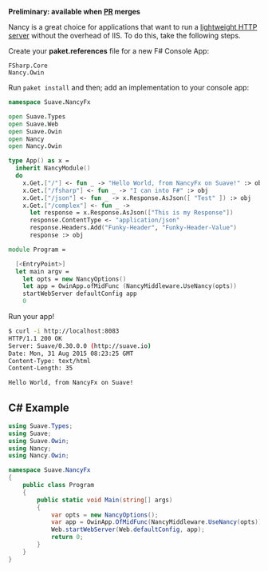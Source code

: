 **Preliminary: available when [PR](https://github.com/SuaveIO/suave/pull/142) merges**

Nancy is a great choice for applications that want to run a [lightweight HTTP server](http://suave.io) without the overhead of IIS. To do this, take the following steps.

Create your **paket.references** file for a new F# Console App:

```
FSharp.Core
Nancy.Owin
```

Run `paket install` and then; add an implementation to your console app:

``` fsharp
namespace Suave.NancyFx

open Suave.Types
open Suave.Web
open Suave.Owin
open Nancy
open Nancy.Owin

type App() as x =
  inherit NancyModule()
  do
    x.Get.["/"] <- fun _ -> "Hello World, from NancyFx on Suave!" :> obj
    x.Get.["/fsharp"] <- fun _ -> "I can into F#" :> obj
    x.Get.["/json"] <- fun _ -> x.Response.AsJson([ "Test" ]) :> obj
    x.Get.["/complex"] <- fun _ -> 
      let response = x.Response.AsJson(["This is my Response"])
      response.ContentType <- "application/json"
      response.Headers.Add("Funky-Header", "Funky-Header-Value")
      response :> obj

module Program =

  [<EntryPoint>]
  let main argv =
    let opts = new NancyOptions()
    let app = OwinApp.ofMidFunc (NancyMiddleware.UseNancy(opts))
    startWebServer defaultConfig app
    0
```

Run your app!

``` bash
$ curl -i http://localhost:8083
HTTP/1.1 200 OK
Server: Suave/0.30.0.0 (http://suave.io)
Date: Mon, 31 Aug 2015 08:23:25 GMT
Content-Type: text/html
Content-Length: 35

Hello World, from NancyFx on Suave!
```

C# Example
----------

``` csharp
using Suave.Types;
using Suave;
using Suave.Owin;
using Nancy;
using Nancy.Owin;

namespace Suave.NancyFx
{
    public class Program
    {
        public static void Main(string[] args)
        {
            var opts = new NancyOptions();
            var app = OwinApp.OfMidFunc(NancyMiddleware.UseNancy(opts));
            Web.startWebServer(Web.defaultConfig, app);
            return 0;
        }
    }
}
```
